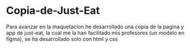 # Copia-de-Just-Eat

Para avanzar en la maquetacion he desarrollado una copia de la pagina y app de just-eat, la cual me la han facilitado mis profesores (un modelo en figma), se ha desarrollado solo con html y css
